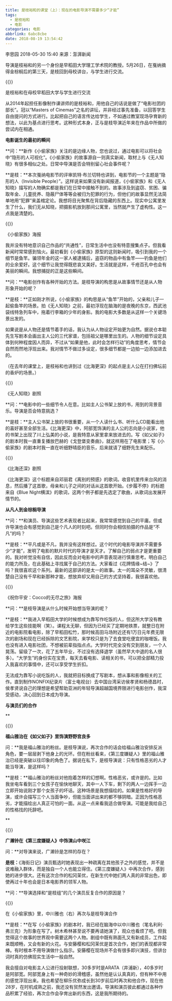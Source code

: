 ```yaml
---
title: 是枝裕和的课堂（上）：现在的电影导演不需要多少“才能”
tags:
  - 是枝裕和
  - 电影
categories: 电影
abbrlink: 6abc8cbe
date: 2018-08-19 13:54:42
---
```

李思园    2018-05-30 15:40 来源：澎湃新闻

导演是枝裕和的另一个身份是早稻田大学理工学术院的教授。5月26日，在戛纳摘得金棕榈后的第三天，是枝回到母校讲台，与学生进行交流。

{{<img src="http://image.thepaper.cn/www/image/7/943/797.jpg" alt="">}}

是枝裕和在母校早稻田大学与学生进行交流

从2014年起担任影像制作课讲师的是枝裕和，用他自己的话说是做了“电影社团的部长”。冠以“Masters of Cinemas”之名的讲坛，并非经过事先准备，以回答学生自由提问的方式进行。比起把自己的语言传达给学生，不如通过教室现场孕育新的想法，以此为基点进行思考。这种形式本身，正与是枝导演近年来在作品中所做的尝试内在相通。

**电影诞生的最初的瞬间**

**问：**新作《小偷家族》关注的是边缘人物，您也说过，通过电影可以将社会中“隐形的人可视化”。《小偷家族》的故事源自一则真实新闻，取材上与《无人知晓》有很多相似之处。日常中导演是否会特别留心社会事件呢？

**是枝：**本次戛纳电影节的评审凯特·布兰切特也讲到，电影节的一个主题是“隐形的人（Invisible People）”。这样说来如果没有新闻报道，《小偷家族》和《无人知晓》描写的人物确实都是我们在日常中接触不到的。故事涉及到盗窃、贫困、骗取年金、儿童抚养、隐蔽尸体等等会被归为犯罪的行为，但他们的故事显然无法简单地用“犯罪”来盖棺定论。我想将目光聚焦在背后隐藏的东西上。现实中公寓里发生了什么，我们无从知晓，把摄影机放到那间公寓里，当然就产生了虚构性。这一点我是清楚的。

{{<img src="http://image.thepaper.cn/www/image/7/943/811.jpg" alt="">}}

《小偷家族》海报

我并没有特地意识自己作品的“共通性”，日常生活中也没有特意搜集点子。但我看新闻时常常感到恼火。最初看到《小偷家族》原型的这则新闻时，吸引到我的一个细节是鱼竿。骗领年金的这一家人被逮捕后，盗窃的物品中有鱼竿——钓鱼是他们的业余爱好。这个细节让我觉得既悲哀又美好。生活就是这样，千疮百孔中也会有美丽的瞬间。我想捕捉的正是这些瞬间。

**问：**电影创作有各种开始的方法。是枝导演的构思是从故事情节还是从人物形象开始的呢？

**是枝：**正如刚才所说，《小偷家族》的构思是从“鱼竿”开始的，父亲和儿子一起偷鱼竿的场景。拍《无人知晓》之前，最初浮现在脑海的是夜晚的东京，西武池袋线特急列车中，拖着行李箱的少年的身影。我的电影大多数是从这样一个关键场景出发的。

如果说是从人物还是情节着手的话，我认为从人物设定开始更为自然。据说仓本聪先生写剧本会画出主人公的三代家谱，包括祖父是哪里出生的。人物的细节设定具体到何种程度因人而异，不过从“如果是他，此时会怎样行动”的角度思考，情节会自然而然地浮现出来。我对情节不做过多设定，很多细节都是一边拍一边添加进去的。

（在去年的课堂上，是枝裕和也讲到过《比海更深》的起点是主人公在打扫佛坛前的香炉的场景。）

{{<img src="http://image.thepaper.cn/www/image/7/943/836.jpg" alt="">}}

《无人知晓》剧照

**问：**电影中的一些细节令人在意。比如主人公书架上放的书，用到的背景音乐。导演是否会特意挑选？

**是枝：**主人公书架上放的书很重要，从一个人读什么书、听什么CD能看出他的喜好甚至全部生活。《比海更深》中，阿部宽饰演的主人公的志向是小说家，他的书架上出现了川上弘美的小说，是我特意从家里拿来放进去的。写《如父如子》的剧本时我一直重复播放巴赫的《戈登堡变奏曲》，就这样用在了电影里；写《小偷家族》的剧本时我一直在听细野晴臣的音乐，后来就请了细野先生来配乐。

{{<img src="http://image.thepaper.cn/www/image/7/943/815.jpg" alt="">}}

《比海还深》剧照

《比海更深》这个标题来自邓丽君《离别的预感》的歌词。收音机里传来台风的消息，然后播了这首歌，母亲和儿子之间的对话从这首歌开始。《步履不停》的标题来自《Blue Night横滨》的歌词，这两个例子都是先选定了歌曲，从歌词出发展开情节的。

**从凡人到金棕榈导演**

**问：**和演员、导演这些艺术表现者比起来，我常常感觉到自己的平庸。但或许导演也会有感觉到自己是个凡人的时刻吧。但同时你会相信拍摄的作品是“不凡”的吗？

**是枝：**平凡或是不凡，我并没有这样想过。这个时代的电影导演并不需要多少“才能”，发明了电影的默片时代的导演才是天才。了解自己的弱点才是更重要的。我对听觉没有自信，因此反而会对电影中的声音表现进行慎重思考。明白自己的能力所及，在此基础上寻找属于自己的方法。大家看过《花牌情缘~结~》了吗？我很喜欢这个系列。最新的这部讲的是太一的故事。太一的耳朵不灵敏，很清楚自己没有千早和新那种才能，想放弃却又用自己的方式坚持着，我很喜欢他。

{{<img src="http://image.thepaper.cn/www/image/7/943/812.jpg" alt="">}}

《祝你平安：Cocco的无尽之旅》海报

**问：**是枝导演是从什么时候开始想当导演的呢？

**是枝：**我进入早稻田大学的时候想成为靠写作吃饭的人，但这所大学没有教给学生这些技能啊（笑）。课程太无聊，但因为已经买了定期地铁票，就整日在附近的电影院看电影，除了早稻田松竹，那时候高田马场附近还有1万日元年费无限次的剧场和现在已经拆除的文艺影院，来学校只是为了去食堂吃便宜的咖喱饭。我也没有进入电影社团，不想被前辈指指点点。大学时代完全没有交到朋友，一个人晃荡。留级了一次，花了五年毕业，不过没有选择退学（虽然早大中退的名人很多）。“大学生”的身份实在宝贵，每天去看电影、读相关的书，可以把全部精力投入我喜欢的事情中，还可以享受学生折扣。

无法成为靠写小说吃饭的人，我就把目标换成了写剧本，想从事和影像相关的工作。直到制作NONFIX纪录片（富士电视台）去中国台湾采访侯孝贤和杨德昌时，侯孝贤说自己的理想是希望帮助亚洲的年轻导演超越国境界限进行电影创作，我深受感动，决心回到日本成为导演。

**与演员们的合作**

**

{{<img src="http://image.thepaper.cn/www/image/7/943/835.jpg" alt="">}}

**福山雅治在《如父如子》里饰演野野宫良多**

问：**我是福山雅治的粉丝。是枝导演说，再次合作的话会给福山雅治安排反派角色，要一层层剥下他身上的光环。但在粉丝看来，《第三度嫌疑人》里的福山雅治已经是突破以往印象的角色了。据说在私下，是枝导演说：只有性格恶劣的人才能当导演，是这样吗？

**是枝：**福山雅治的粉丝对他抱着怎样的幻想啊。性格恶劣，或许是的。比如我坐电车看到三个女孩子在愉快地聊天，其中一人下车，剩下的两人一边挥手一边立即开始说刚才那个女孩子的坏话。这种场景是我想描绘的。如果是性格好的导演，或许会描写三个人当面争吵，但能当面讲出来的都不够阴暗。正因为性格恶劣，才能描绘出人真正可怕的一面。从这一点来看我适合做导演。可能是我给自己的性格找的托辞吧。

**

{{<img src="http://image.thepaper.cn/www/image/7/943/818.jpg" alt="">}}

**广濑铃在《第三度嫌疑人》中饰演山中咲江**

问：**对导演来说，广濑铃是怎样的存在？

**是枝：**《海街日记》演员甄选时她表现出一种疏离在其他孩子之外的感觉，并不是说难融入群体，而是独自一个人也能立得住。《第三度嫌疑人》中再次合作，感到她的进步很大。还有这次合作的松冈茉优，在新生代中她们两人真的非常出色，即使再过十年也会是日本电影界的领军人物。

**问：**导演选择和“是枝组”的几个演员反复合作的原因是？

{{<img src="http://image.thepaper.cn/www/image/7/943/834.jpg" alt="">}}

在《小偷家族》里，中川雅也（右）再次与是枝导演合作

**是枝：**在写《小偷家族》的剧本时，我已经在脑海中以中川雅也（笔名利利·弗兰克）为形象在写了。树木希林甚至说不要再请她演了，观众也看烦了吧。但我觉得这个故事的世界观中需要这两个人物。剧组中既有熟面孔又有新成员，工作起来既顺畅，又会有新的火花。与安藤樱和松冈茉优是首次合作，她们的表现都非常棒。有时根本不用导演做什么指示。安藤樱在现场并不会有很多即兴演技，但讲台词时真的仿佛现实生活中一般自然。

我会擅自对电影主人公进行投射联想，30多岁时是ARATA（井浦新），40多岁时是阿部宽。阿部宽身上有一种奇妙的滑稽感，虽然他是认认真真的，但有种不中用的感觉浮现出来。我也希望在柳乐优弥成长到30岁前后时再次和他合作，现在他28岁，在时机成熟之前，我还没有贸然发出邀请。导演和演员彼此都通过各种作品积累了经验，再次合作会孕育出新的东西，这是我所期待的。